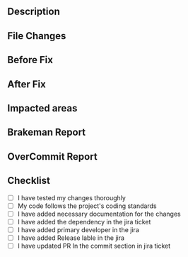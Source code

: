 
## Description

## File Changes

## Before Fix

## After Fix

## Impacted areas

## Brakeman Report

## OverCommit Report

## Checklist
- [ ] I have tested my changes thoroughly
- [ ] My code follows the project's coding standards
- [ ] I have added necessary documentation for the changes
- [ ] I have added the dependency in the jira ticket
- [ ] I have added primary developer in the jira
- [ ] I have added Release lable in the jira
- [ ] I have updated PR In the commit section in jira ticket